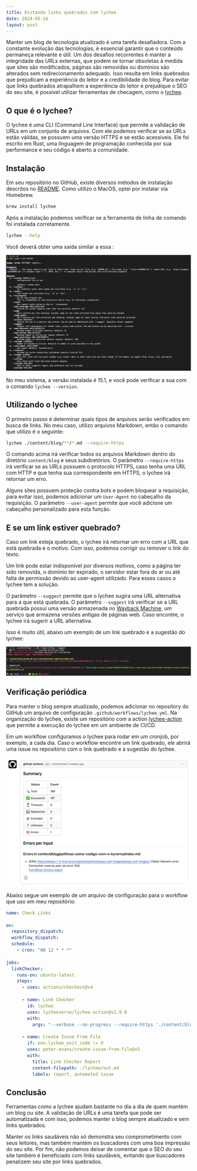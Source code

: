 ```yaml
---
title: Evitando links quebrados com lychee
date: 2024-05-16
layout: post
---
```


Manter um blog de tecnologia atualizado é uma tarefa desafiadora. Com a constante evolução das tecnologias, é essencial garantir que o conteúdo permaneça relevante e útil. Um dos desafios recorrentes é manter a integridade das URLs externas, que podem se tornar obsoletas à medida que sites são modificados, páginas são removidas ou domínios são alterados sem redirecionamento adequado. Isso resulta em links quebrados que prejudicam a experiência do leitor e a credibilidade do blog. Para evitar que links quebrados atrapalhem a experiência do leitor e prejudique o SEO do seu site, é possível utilizar ferramentas de checagem, como o [lychee](https://github.com/lycheeverse/lychee).

## O que é o lychee?

O lychee é uma CLI (Command Line Interface) que permite a validação de URLs em um conjunto de arquivos. Com ele podemos verificar se as URLs estão válidas, se possuem uma versão HTTPS e se estão acessíveis. Ele foi escrito em Rust, uma linguagem de programação conhecida por sua performance e seu código é aberto a comunidade.

## Instalação

Em seu repositório no GitHub, existe diversos métodos de instalação descritos no [README](https://github.com/lycheeverse/lychee/blob/v0.15.1/README.md). Como utilizo o MacOS, optei por instalar via Homebrew.

```bash
brew install lychee
```

Após a instalação podemos verificar se a ferramenta de linha de comando foi instalada corretamente.

```bash
lychee --help
```

Você deverá obter uma saída similar a essa :

![lychee help](images/lychee-help.png)

No meu sistema, a versão instalada é 15.1, e você pode verificar a sua com o comando `lychee --version`.

## Utilizando o lychee

O primeiro passo é determinar quais tipos de arquivos serão verificados em busca de links. No meu caso, utilizo arquivos Markdown, então o comando que utilizo é o seguinte:

```bash
lychee ./content/blog/**/*.md --require-https
```

O comando acima irá verificar todos os arquivos Markdown dentro do diretório `content/blog` e seus subdiretórios. O parâmetro `--require-https` irá verificar se as URLs possuem o protocolo HTTPS, caso tenha uma URL com HTTP e que tenha sua correspondente em HTTPS, o lychee irá retornar um erro.

Alguns sites possuem proteção contra bots e podem bloquear a requisição, para evitar isso, podemos adicionar um `User-Agent` no cabeçalho da requisição. O parâmetro `--user-agent` permite que você adicione um cabeçalho personalizado para esta função.

## E se um link estiver quebrado?

Caso um link esteja quebrado, o lychee irá retornar um erro com a URL que está quebrada e o motivo. Com isso, podemos corrigir ou remover o link do texto.

Um link pode estar indisponível por diversos motivos, como a página ter sido removida, o domínio ter expirado, o servidor estar fora do ar ou até falta de permissão devido ao user-agent utilizado. Para esses casos o lychee tem a solução.

O parâmetro `--suggest` permite que o lychee sugira uma URL alternativa para a que está quebrada. O parâmetro `--suggest` irá verificar se a URL quebrada possui uma versão armazenada no [Wayback Machine](https://archive.org/web/), um serviço que armazena versões antigas de páginas web. Caso encontre, o lychee irá sugerir a URL alternativa.

Isso é muito útil, abaixo um exemplo de um link quebrado e a sugestão do lychee:

![lychee suggest](images/lychee-suggest.png)

## Verificação periódica

Para manter o blog sempre atualizado, podemos adicionar no repository do GitHub um arquivo de configuração `.github/workflows/lychee.yml`. Na organização do lychee, existe um repositório com a action [lychee-action](https://github.com/lycheeverse/lychee-action) que permite a execução do lychee em um ambiente de CI/CD.

Em um workflow configuramos o lychee para rodar em um cronjob, por exemplo, a cada dia. Caso o workflow encontre um link quebrado, ele abrirá uma issue no repositório com o link quebrado e a sugestão do lychee.

![lychee issue](images/lychee-issue.png)

Abaixo segue um exemplo de um arquivo de configuração para o workflow que uso em meu repositório:

```yaml
name: Check Links

on:
  repository_dispatch:
  workflow_dispatch:
  schedule:
    - cron: "00 12 * * *"

jobs:
  linkChecker:
    runs-on: ubuntu-latest
    steps:
      - uses: actions/checkout@v4

      - name: Link Checker
        id: lychee
        uses: lycheeverse/lychee-action@v1.9.0
        with:
          args: "--verbose --no-progress --require-https './content/blog/**/*.md'"

      - name: Create Issue From File
        if: env.lychee_exit_code != 0
        uses: peter-evans/create-issue-from-file@v5
        with:
          title: Link Checker Report
          content-filepath: ./lychee/out.md
          labels: report, automated issue
```

## Conclusão

Ferramentas como a lychee ajudam bastante no dia a dia de quem mantém um blog ou site. A validação de URLs é uma tarefa que pode ser automatizada e com isso, podemos manter o blog sempre atualizado e sem links quebrados.

Manter os links saudáveis não só demonstra seu comprometimento com seus leitores, mas também mantém os buscadores com uma boa impressão do seu site. Por fim, não podemos deixar de comentar que o SEO do seu site também é beneficiado com links saudáveis, evitando que buscadores penalizem seu site por links quebrados.
